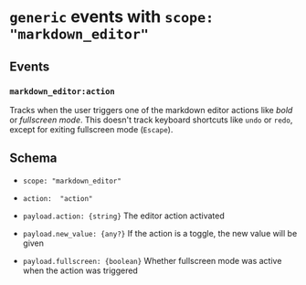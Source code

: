 # `generic` events with `scope: "markdown_editor"`

## Events

### `markdown_editor:action`
Tracks when the user triggers one of the markdown editor actions like _bold_ or _fullscreen mode_.
This doesn't track keyboard shortcuts like `undo` or `redo`, except for exiting fullscreen mode (`Escape`).

## Schema

- `scope: "markdown_editor"`
- `action:  "action"`

- `payload.action: {string}` The editor action activated
- `payload.new_value: {any?}` If the action is a toggle, the new value will be given
- `payload.fullscreen: {boolean}` Whether fullscreen mode was active when the action was triggered
